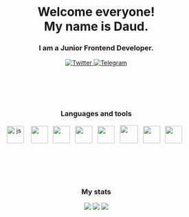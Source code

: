 <div id="header" align="center">
    <h1>Welcome everyone!<br> My name is Daud.</h1>
	<h3>I am a Junior Frontend Developer.</h3>    
</div>
<div id="socials" align="center">
	<a href="https://www.instagram.com/alpnstar/">
		<img src="https://img.shields.io/badge/Instagram-orange?style=for-the-badge&logo=instagram&logoColor=white" alt="Twitter"/>
	</a>
	<a href="https://t.me/satiyadzhiev">
		<img src="https://img.shields.io/badge/Telegram-blue?style=for-the-badge&logo=telegram&logoColor=white" alt="Telegram"/>
	</a>
</div>
<div style = 'margin-top: 100px;'id = "languages-and-tools" align = "center">
    <h3>Languages and tools</h3>
    <img src="https://cdn.jsdelivr.net/gh/devicons/devicon/icons/javascript/javascript-original.svg" title="js" width="40" height="40"/>&nbsp; &nbsp;
    <img width = '40px' src="https://cdn.jsdelivr.net/gh/devicons/devicon/icons/react/react-original-wordmark.svg" />&nbsp;&nbsp;
    <img width = '40px' src="https://cdn.jsdelivr.net/gh/devicons/devicon/icons/nodejs/nodejs-original.svg" />&nbsp;&nbsp;  
    <img width = '40px'src="https://cdn.jsdelivr.net/gh/devicons/devicon/icons/npm/npm-original-wordmark.svg" />&nbsp;&nbsp;
    <img width = '40px' src="https://cdn.jsdelivr.net/gh/devicons/devicon/icons/webpack/webpack-original.svg" />&nbsp;&nbsp;
    <img width = '42px' src="https://cdn.jsdelivr.net/gh/devicons/devicon/icons/sass/sass-original.svg" />&nbsp;&nbsp;
    <img width = '40px' src="https://cdn.jsdelivr.net/gh/devicons/devicon/icons/git/git-original.svg" />&nbsp;&nbsp;
    <img width = '40px' src="https://cdn.jsdelivr.net/gh/devicons/devicon/icons/vscode/vscode-original.svg"  />&nbsp;&nbsp;
</div>
<h3 style = 'margin-top: 100px' align = 'center'>My stats</h3>
<div id="stat" align="center">
	<img src="https://github-profile-summary-cards.vercel.app/api/cards/profile-details?username=alpnstar&theme=github_dark"/>
	<img src="https://github-profile-summary-cards.vercel.app/api/cards/most-commit-language?username=alpnstar&theme=github_dark"/>
	<img src="https://github-profile-summary-cards.vercel.app/api/cards/stats?username=alpnstar&theme=github_dark"/>
</div>


